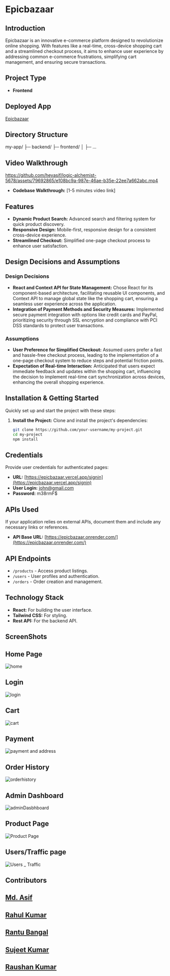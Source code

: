 # Epicbazaar

## Introduction

Epicbazaar is an innovative e-commerce platform designed to revolutionize online shopping. With features like a real-time, cross-device shopping cart and a streamlined checkout process, it aims to enhance user experience by addressing common e-commerce frustrations, simplifying cart management, and ensuring secure transactions.

## Project Type

- **Frontend**

## Deployed App
 [Epicbazaar](https://epicbazaar.vercel.app/)

## Directory Structure

my-app/
├─ backend/
├─ frontend/
│ ├─ ...



## Video Walkthrough


https://github.com/heyasif/logic-alchemist-5678/assets/79692865/e108bc9a-987e-46ae-b35e-22ee7a662abc.mp4






- **Codebase Walkthrough:** [1-5 minutes video link]

## Features

- **Dynamic Product Search:** Advanced search and filtering system for quick product discovery.
- **Responsive Design:** Mobile-first, responsive design for a consistent cross-device experience.
- **Streamlined Checkout:** Simplified one-page checkout process to enhance user satisfaction.

## Design Decisions and Assumptions

### Design Decisions

- **React and Context API for State Management:** Chose React for its component-based architecture, facilitating reusable UI components, and Context API to manage global state like the shopping cart, ensuring a seamless user experience across the application.
- **Integration of Payment Methods and Security Measures:** Implemented secure payment integration with options like credit cards and PayPal, prioritizing security through SSL encryption and compliance with PCI DSS standards to protect user transactions.

### Assumptions

- **User Preference for Simplified Checkout:** Assumed users prefer a fast and hassle-free checkout process, leading to the implementation of a one-page checkout system to reduce steps and potential friction points.
- **Expectation of Real-time Interaction:** Anticipated that users expect immediate feedback and updates within the shopping cart, influencing the decision to implement real-time cart synchronization across devices, enhancing the overall shopping experience.

## Installation & Getting Started

Quickly set up and start the project with these steps:

1. **Install the Project:**
   Clone and install the project's dependencies:
   ```bash
   git clone https://github.com/your-username/my-project.git
   cd my-project
   npm install
## Credentials

Provide user credentials for authenticated pages:

- **URL:** [https://epicbazaar.vercel.app/signin](https://epicbazaar.vercel.app/signin)
- **User Login:** john@gmail.com
- **Password:** m38rmF$

## APIs Used

If your application relies on external APIs, document them and include any necessary links or references.

- **API Base URL:** [https://epicbazaar.onrender.com/](https://epicbazaar.onrender.com/)

## API Endpoints

- `/products` - Access product listings.
- `/users` - User profiles and authentication.
- `/orders` - Order creation and management.

## Technology Stack

- **React:** For building the user interface.
- **Tailwind CSS:** For styling.
- **Rest API:** For the backend API.

## ScreenShots  

## Home Page
![home](https://github.com/heyyrahul/python-magician-6789/assets/79692865/28405382-84b2-4bc6-a100-112fd12fa802)

## Login
![login](https://github.com/heyyrahul/python-magician-6789/assets/79692865/46c6cc49-c0e3-4e26-80b2-22356dc62b1c)

## Cart
![cart](https://github.com/heyyrahul/python-magician-6789/assets/79692865/6cb206ac-9e23-44f6-b130-382303f1bf23)
## Payment
![payment and address](https://github.com/heyyrahul/python-magician-6789/assets/79692865/36f22e4c-00fe-42ad-952e-352a81cb0d93)
## Order History
![orderhistory](https://github.com/heyyrahul/python-magician-6789/assets/79692865/317cf7a7-cb6b-4a4e-ae4b-c85877fa166d)
## Admin Dashboard
![adminDasbhboard](https://github.com/heyyrahul/python-magician-6789/assets/79692865/08fdc07a-353d-4dc6-9549-924106d5237d)

## Product Page
![Product Page](https://github.com/heyyrahul/python-magician-6789/assets/79692865/a1d6ec4f-7dd1-46ab-a703-e4a071d32faa)
## Users/Traffic page
![Users _ Traffic](https://github.com/heyyrahul/python-magician-6789/assets/79692865/08b8085b-c583-40e9-a3ff-fe769393fc94)

## Contributors
## [Md. Asif](https://www.linkedin.com/in/hellomohdasif/)
## [Rahul Kumar](https://epicbazaar.vercel.app/)
## [Rantu Bangal](https://www.linkedin.com/in/rantu-bangal/)
## [Sujeet Kumar](https://www.linkedin.com/in/sujeet-kumar-2b4750195/)
## [Raushan Kumar](https://epicbazaar.vercel.app/)
